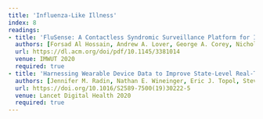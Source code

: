 ```yaml
---
title: 'Influenza-Like Illness'
index: 8
readings:
- title: 'FluSense: A Contactless Syndromic Surveillance Platform for Influenza-Like Illness in Hospital Waiting Areas'
  authors: [Forsad Al Hossain, Andrew A. Lover, George A. Corey, Nicholas G. Reich, Tauhidur Rahman]
  url: https://dl.acm.org/doi/pdf/10.1145/3381014
  venue: IMWUT 2020
  required: true
- title: 'Harnessing Wearable Device Data to Improve State-Level Real-Time Surveillance of Influenza-Like Illness in the USA: A Population-Based Study'
  authors: [Jennifer M. Radin, Nathan E. Wineinger, Eric J. Topol, Steven R. Steinhubl]
  url: https://doi.org/10.1016/S2589-7500(19)30222-5
  venue: Lancet Digital Health 2020
  required: true
---
```

